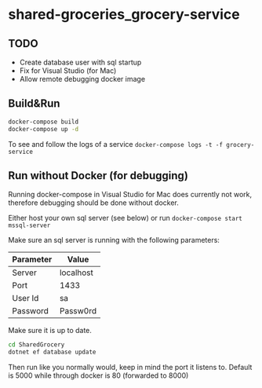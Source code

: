 # shared-groceries_grocery-service

## TODO

- Create database user with sql startup
- Fix for Visual Studio (for Mac)
- Allow remote debugging docker image

## Build&Run

```bash
docker-compose build
docker-compose up -d
```

To see and follow the logs of a service `docker-compose logs -t -f grocery-service`

## Run without Docker (for debugging)

Running docker-compose in Visual Studio for Mac does currently not work, therefore debugging should be done without docker.

Either host your own sql server (see below) or run `docker-compose start mssql-server`

Make sure an sql server is running with the following parameters:

| Parameter | Value     |
| --------- | --------- |
| Server    | localhost |
| Port      | 1433      |
| User Id   | sa        |
| Password  | Passw0rd  |

Make sure it is up to date.

```bash
cd SharedGrocery
dotnet ef database update
```

Then run like you normally would, keep in mind the port it listens to. Default is 5000 while through docker is 80 (forwarded to 8000)
